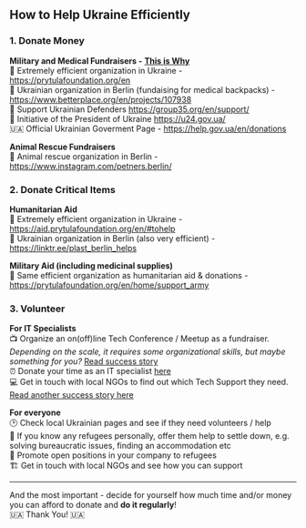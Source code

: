 ## How to Help Ukraine Efficiently

### 1. Donate Money

**Military and Medical Fundraisers -** **<a href="https://twitter.com/TheStanislawski/status/1551892005441134592">This is Why</a>**<br/>
:rocket: Extremely efficient organization in Ukraine - https://prytulafoundation.org/en <br/>
:school_satchel: Ukrainian organization in Berlin (fundaising for medical backpacks) - https://www.betterplace.org/en/projects/107938<br/>
:ticket: Support Ukrainian Defenders https://group35.org/en/support/ <br/>
:man: Initiative of the President of Ukraine https://u24.gov.ua/ <br/>
🇺🇦 Official Ukrainian Goverment Page - https://help.gov.ua/en/donations <br/>

**Animal Rescue Fundraisers** <br/>
🐶 Animal rescue organization in Berlin - https://www.instagram.com/petners.berlin/

### 2. Donate Critical Items

**Humanitarian Aid** <br/>
:rocket: Extremely efficient organization in Ukraine - https://aid.prytulafoundation.org/en/#tohelp <br/>
:school_satchel: Ukrainian organization in Berlin (also very efficient) - https://linktr.ee/plast_berlin_helps


**Military Aid (including medicinal supplies)** <br/>
:rocket: Same efficient organization as humanitarian aid & donations - https://prytulafoundation.org/en/home/support_army

### 3. Volunteer


**For IT Specialists**<br/>
📺 Organize an on(off)line Tech Conference / Meetup as a fundraiser. _Depending on the scale, it requires some organizational skills, but maybe something for you?_ <a href="https://devfest.gdg.org.ua/">Read success story</a><br/>
⏰ Donate your time as an IT specialist <a href="https://www.ukrainetechcollective.com/">here</a><br/>
💻 Get in touch with local NGOs to find out which Tech Support they need. <a href="https://monday.com/blog/news/putting-tech-to-good-use-how-monday-com-is-supporting-ngos-in-ukraine/">Read another success story here</a>

**For everyone**</br> 
🕑 Check local Ukrainian pages and see if they need volunteers / help<br/>
👬 If you know any refugees personally, offer them help to settle down, e.g. solving bureaucratic issues, finding an accommodation etc <br/>
🏢 Promote open positions in your company to refugees <br/>
🏗️ Get in touch with local NGOs and see how you can support
______

And the most important - decide for yourself how much time and/or money you can afford to donate and **do it regularly**! <br/>
🇺🇦 Thank You! 🇺🇦
